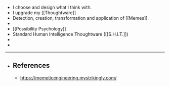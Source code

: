 - I choose and design what I think with.
- I upgrade my [[Thoughtware]]
- Detection, creation, transformation and application of [[Memes]].
-
- [[Possibility Psychology]]
- Standard Human Intelligence Thoughtware ([[S.H.I.T.]])
-
-
- ---
- ## References
	- https://memeticengineering.mystrikingly.com/